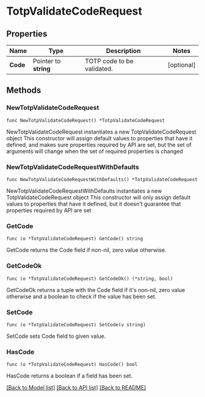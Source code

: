 # TotpValidateCodeRequest


## Properties

Name | Type | Description | Notes
------------ | ------------- | ------------- | -------------
**Code** | Pointer to **string** | TOTP code to be validated. | [optional] 



## Methods


### NewTotpValidateCodeRequest

`func NewTotpValidateCodeRequest() *TotpValidateCodeRequest`

NewTotpValidateCodeRequest instantiates a new TotpValidateCodeRequest object
This constructor will assign default values to properties that have it defined,
and makes sure properties required by API are set, but the set of arguments
will change when the set of required properties is changed

### NewTotpValidateCodeRequestWithDefaults

`func NewTotpValidateCodeRequestWithDefaults() *TotpValidateCodeRequest`

NewTotpValidateCodeRequestWithDefaults instantiates a new TotpValidateCodeRequest object
This constructor will only assign default values to properties that have it defined,
but it doesn't guarantee that properties required by API are set


### GetCode

`func (o *TotpValidateCodeRequest) GetCode() string`

GetCode returns the Code field if non-nil, zero value otherwise.

### GetCodeOk

`func (o *TotpValidateCodeRequest) GetCodeOk() (*string, bool)`

GetCodeOk returns a tuple with the Code field if it's non-nil, zero value otherwise
and a boolean to check if the value has been set.

### SetCode

`func (o *TotpValidateCodeRequest) SetCode(v string)`

SetCode sets Code field to given value.


### HasCode

`func (o *TotpValidateCodeRequest) HasCode() bool`

HasCode returns a boolean if a field has been set.









[[Back to Model list]](../README.md#documentation-for-models) [[Back to API list]](../README.md#documentation-for-api-endpoints) [[Back to README]](../README.md)


